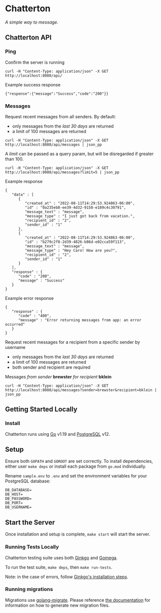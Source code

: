 # Chatterton
_A simple way to message._

## Chatterton API

### Ping
Confirm the server is running

```shell
curl -H "Content-Type: application/json" -X GET http://localhost:8080/api/
```

Example success response
```shell
{"response":{"message":"Success","code":"200"}}
```

### Messages
Request recent messages from all senders. By default:
- only messages from the _last 30 days_ are returned
- a limit of 100 messages are returned

```shell
curl -H "Content-Type: application/json" -X GET http://localhost:8080/api/messages | json_pp
```

A _limit_ can be passed as a query param, but will be disregarded if greater than 100.
```shell
curl -H "Content-Type: application/json" -X GET http://localhost:8080/api/messages?limit=5 | json_pp
```

Example response
```shell
{
   "data" : [
      {
         "created_at" : "2022-08-11T14:29:53.924863-06:00",
         "id" : "0a235eb8-ee39-4d32-9158-e189c4c30791",
         "message_text" : "message",
         "message_type" : "I just got back from vacation.",
         "recipient_id" : "2",
         "sender_id" : "1"
      },
      {
         "created_at" : "2022-08-11T14:29:53.924863-06:00",
         "id" : "b279c2f8-2d39-4826-b86d-e02cca59f113",
         "message_text" : "message",
         "message_type" : "Hey Caro! How are you?",
         "recipient_id" : "2",
         "sender_id" : "1"
      }
   ],
   "response" : {
      "code" : "200",
      "message" : "Success"
   }
}
```

Example error response
```shell
{
   "response" : {
      "code" : "400",
      "message" : "Error returning messages from app: an error occurred"
   }
}
```

Request recent messages for a recipient from a specific sender by username
- only messages from the _last 30 days_ are returned
- a limit of 100 messages are returned
- both sender and recipient are required

Messages _from sender_ **brewster** _for recipient_ **bklein**
```shell
curl -H "Content-Type: application/json" -X GET http://localhost:8080/api/messages?sender=brewster&recipient=bklein | json_pp
```


## Getting Started Locally
### Install
Chatterton runs using [Go](https://go.dev/) v1.19 and [PostgreSQL](https://www.postgresql.org/) v12.

## Setup
Ensure both `GOPATH` and `GOROOT` are set correctly. To install dependencies, either user `make deps` or install each
package from `go.mod` individually.

Rename `sample.env` to `.env` and set the environment variables for your PostgreSQL database:
```
DB_DATABASE=
DB_HOST=
DB_PASSWORD=
DB_PORT=
DB_USERNAME=
```

## Start the Server
Once installation and setup is complete, `make start` will start the server.

### Running Tests Locally
Chatterton testing suite uses both [Ginkgo](https://onsi.github.io/ginkgo) and [Gomega](https://onsi.github.io/gomega/).

To run the test suite, `make deps`, then `make run-tests`.

Note: in the case of errors, follow [Ginkgo's installation steps](https://onsi.github.io/ginkgo/#installing-ginkgo).


### Running migrations
Migrations use [golang-migrate](https://github.com/golang-migrate/migrate). Please reference [the documentation](https://github.com/golang-migrate/migrate/blob/03613f14ac4f975eb0070a23958123c5d84e6b87/database/postgres/TUTORIAL.md#create-migrations)
for information on how to generate new migration files.
